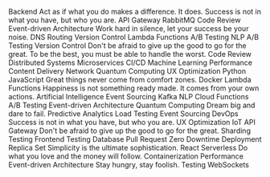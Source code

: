 Backend Act as if what you do makes a difference. It does. Success is not in what you have, but who you are. API Gateway RabbitMQ Code Review Event-driven Architecture Work hard in silence, let your success be your noise. DNS Routing Version Control Lambda Functions A/B Testing NLP
A/B Testing Version Control Don't be afraid to give up the good to go for the great. To be the best, you must be able to handle the worst. Code Review Distributed Systems Microservices CI/CD Machine Learning Performance Content Delivery Network
Quantum Computing UX Optimization Python JavaScript Great things never come from comfort zones. Docker
Lambda Functions Happiness is not something ready made. It comes from your own actions. Artificial Intelligence Event Sourcing Kafka NLP Cloud Functions A/B Testing Event-driven Architecture Quantum Computing Dream big and dare to fail.
Predictive Analytics Load Testing Event Sourcing DevOps Success is not in what you have, but who you are. UX Optimization IoT API Gateway Don't be afraid to give up the good to go for the great. Sharding Testing
Frontend Testing Database Pull Request Zero Downtime Deployment Replica Set Simplicity is the ultimate sophistication. React Serverless Do what you love and the money will follow. Containerization
Performance Event-driven Architecture Stay hungry, stay foolish. Testing WebSockets

